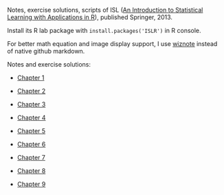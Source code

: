 Notes, exercise solutions, scripts of ISL
([An Introduction to Statistical Learning with Applications in R](http://www-bcf.usc.edu/~gareth/ISL/)),
published Springer, 2013.

Install its R lab package with `install.packages('ISLR')` in R console.

For better math equation and image display support, I use [wiznote](http://wiz.cn/)
instead of native github markdown.

Notes and exercise solutions:

* [Chapter 1](http://23deda4d.wiz03.com/share/s/0zTJFd01gQ7-2X7QpT26_jGQ0SpRUC3ziADd2iUIQ50E_1ga)

* [Chapter 2](http://23deda4d.wiz03.com/share/s/0zTJFd01gQ7-2X7QpT26_jGQ1zTGOZ3taAgU2gPZtV3wdjCj)

* [Chapter 3](http://23deda4d.wiz03.com/share/s/0zTJFd01gQ7-2X7QpT26_jGQ3svyiX3R6k9m28TuU00SiG4R)

* [Chapter 4](http://23deda4d.wiz03.com/share/s/0zTJFd01gQ7-2X7QpT26_jGQ1GAaHx0QpAco2srau22Tw7iu)

* [Chapter 5](http://23deda4d.wiz03.com/share/s/0zTJFd01gQ7-2X7QpT26_jGQ2do6jZ37cAg42RctSg2On5wX)

* [Chapter 6](http://23deda4d.wiz03.com/share/s/0zTJFd01gQ7-2X7QpT26_jGQ2I89T11MdQkO2xVTnd3_HKZZ)

* [Chapter 7](http://23deda4d.wiz03.com/share/s/0zTJFd01gQ7-2X7QpT26_jGQ2D_R_W0N5Qfi2LkjEp3JkFt0)

* [Chapter 8](http://23deda4d.wiz03.com/share/s/0zTJFd01gQ7-2X7QpT26_jGQ3_EC9k2tAkgO2l1DC51HyzX6)

* [Chapter 9](http://23deda4d.wiz03.com/share/s/0zTJFd01gQ7-2X7QpT26_jGQ0ycZoM0E-kwy2fOvSm2gdH4E)
